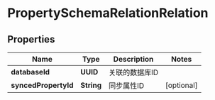 

# PropertySchemaRelationRelation


## Properties

| Name | Type | Description | Notes |
|------------ | ------------- | ------------- | -------------|
|**databaseId** | **UUID** | 关联的数据库ID |  |
|**syncedPropertyId** | **String** | 同步属性ID |  [optional] |



